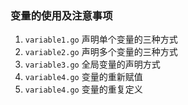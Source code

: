 ### 变量的使用及注意事项
1. `variable1.go` 声明单个变量的三种方式
2. `variable2.go` 声明多个变量的三种方式
3. `variable3.go` 全局变量的声明方式
4. `variable4.go` 变量的重新赋值
5. `variable4.go` 变量的重复定义